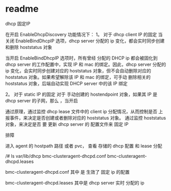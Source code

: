 # readme


dhcp 固定IP 

在开启 EnableDhcpDiscovery 功能情况下：
1。 对于 dhcp client IP 的固定 
当关闭 EnableBindDhcpIP 选项，dhcp server 分配的 ip 变化，都会实时同步创建和删除 hoststatus 对象

当开启 EnableBindDhcpIP 选项时，所有曾经 分配的 DHCP ip 都会被固化到 dhcp server 的工作配置中，实现 IP 和 mac 的绑定。因此，dhcp server 分配的 ip 变化，会实时同步创建对应的 hoststatus 对象，但不会自动删除对应的 hoststatus 对象。如果希望解除该 IP 和 mac 的绑定，可手动 删除相关的 hoststatus 对象，后端自动实现 DHCP server 中的该 IP 绑定


2。 对于 static IP 的固定 
对于 手动创建的 hostendpoint 对象，如果其 IP 是 dhcp server 的子网，那么 ，当开启 

通过原理，通过监控 dhcp lease 文件中的 client ip 分配情况，从而控制是否 上报事件，来决定是否创建或者删除对应的 hoststatus 对象。
通过监控 hoststatus 对象，来决定是否 要 更新 dhcp server 的 配置文件来 固定 IP 



排障

进入 agent 的 hostpath 路径 或者 pvc， 查看 存储的 dhcp 配置  和 lease 分配 


/# ls var/lib/dhcp
bmc-clusteragent-dhcpd.conf  bmc-clusteragent-dhcpd.leases



bmc-clusteragent-dhcpd.conf 其中 是 生效了 固定 ip 的配置 

bmc-clusteragent-dhcpd.leases 其中是 dhcp server 实时 分配的 ip 
 
